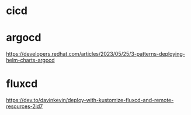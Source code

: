 # cicd

# argocd
https://developers.redhat.com/articles/2023/05/25/3-patterns-deploying-helm-charts-argocd
# fluxcd
https://dev.to/davinkevin/deploy-with-kustomize-fluxcd-and-remote-resources-2id7


